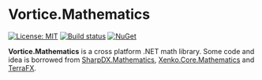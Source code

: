 # Vortice.Mathematics

[![License: MIT](https://img.shields.io/badge/License-MIT-yellow.svg)](https://github.com/amerkoleci/Vortice.Mathematics/blob/master/LICENSE)
[![Build status](https://github.com/amerkoleci/Vortice.Mathematics/workflows/Build/badge.svg)](https://github.com/amerkoleci/Vortice.Mathematics/actions)
[![NuGet](https://img.shields.io/nuget/v/Vortice.Mathematics.svg)](https://www.nuget.org/packages/Vortice.Mathematics)

**Vortice.Mathematics** is a cross platform .NET math library. Some code and idea is borrowed from [SharpDX.Mathematics](https://github.com/sharpdx/SharpDX/tree/master/Source/SharpDX.Mathematics), [Xenko.Core.Mathematics](https://github.com/xenko3d/xenko/tree/master/sources/core/Xenko.Core.Mathematics) and [TerraFX](https://github.com/terrafx/terrafx).
